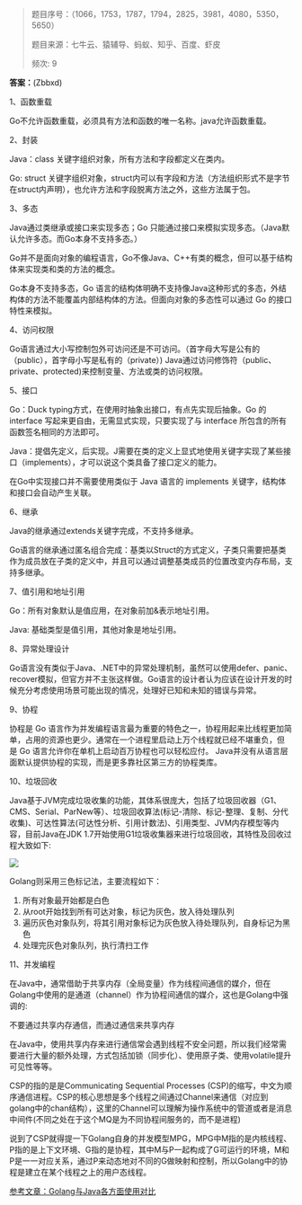 > 题目序号：（1066，1753，1787，1794，2825，3981，4080，5350，5650） 
>
> 题目来源：七牛云、猿辅导、蚂蚁、知乎、百度、虾皮 
>
> 频次: 9 

**答案：**(Zbbxd)

1、函数重载

Go不允许函数重载，必须具有方法和函数的唯一名称。java允许函数重载。

2、封装

Java：class 关键字组织对象，所有方法和字段都定义在类内。

Go:  struct 关键字组织对象，struct内可以有字段和方法（方法组织形式不是字节在struct内声明），也允许方法和字段脱离方法之外，这些方法属于包。

3、多态

Java通过类继承或接口来实现多态；Go 只能通过接口来模拟实现多态。（Java默认允许多态。而Go本身不支持多态。）

Go并不是面向对象的编程语言，Go不像Java、C++有类的概念，但可以基于结构体来实现类和类的方法的概念。

Go本身不支持多态，Go 语言的结构体明确不支持像Java这种形式的多态，外结构体的方法不能覆盖内部结构体的方法。但面向对象的多态性可以通过 Go 的接口特性来模拟。

4、访问权限

Go语言通过大小写控制包外可访问还是不可访问。（首字母大写是公有的（public），首字母小写是私有的（private）)
Java通过访问修饰符（public、private、protected)来控制变量、方法或类的访问权限。

5、接口

Go：Duck typing方式，在使用时抽象出接口，有点先实现后抽象。Go 的 interface 写起来更自由，无需显式实现，只要实现了与 interface 所包含的所有函数签名相同的方法即可。

Java：提倡先定义，后实现。J需要在类的定义上显式地使用关键字实现了某些接口（implements），才可以说这个类具备了接口定义的能力。

在Go中实现接口并不需要使用类似于 Java 语言的 implements 关键字，结构体和接口会自动产生关联。

6、继承

Java的继承通过extends关键字完成，不支持多继承。

Go语言的继承通过匿名组合完成：基类以Struct的方式定义，子类只需要把基类作为成员放在子类的定义中，并且可以通过调整基类成员的位置改变内存布局，支持多继承。

7、值引用和地址引用

Go：所有对象默认是值应用，在对象前加&表示地址引用。

Java: 基础类型是值引用，其他对象是地址引用。

8、异常处理设计

Go语言没有类似于Java、.NET中的异常处理机制，虽然可以使用defer、panic、recover模拟，但官方并不主张这样做。Go语言的设计者认为应该在设计开发的时候充分考虑使用场景可能出现的情况，处理好已知和未知的错误与异常。

9、协程

协程是 Go 语言作为并发编程语言最为重要的特色之一，协程用起来比线程更加简单，占用的资源也更少。通常在一个进程里启动上万个线程就已经不堪重负，但是 Go 语言允许你在单机上启动百万协程也可以轻松应付。
Java并没有从语言层面默认提供协程的实现，而是更多靠社区第三方的协程类库。

10、垃圾回收

Java基于JVM完成垃圾收集的功能，其体系很庞大，包括了垃圾回收器（G1、CMS、Serial、ParNew等）、垃圾回收算法(标记-清除、标记-整理、复制、分代收集)、可达性算法(可达性分析、引用计数法)、引用类型、JVM内存模型等内容，目前Java在JDK 1.7开始使用G1垃圾收集器来进行垃圾回收，其特性及回收过程大致如下:

![](https://image-1302243118.cos.ap-beijing.myqcloud.com/img/f2b41ff1-2de4-4fa4-a00b-bdb0808e7f77.png)

Golang则采用三色标记法，主要流程如下：

1. 所有对象最开始都是白色
2. 从root开始找到所有可达对象，标记为灰色，放入待处理队列
3. 遍历灰色对象队列，将其引用对象标记为灰色放入待处理队列，自身标记为黑色
4. 处理完灰色对象队列，执行清扫工作

11、并发编程

在Java中，通常借助于共享内存（全局变量）作为线程间通信的媒介，但在Golang中使用的是通道（channel）作为协程间通信的媒介，这也是Golang中强调的:

不要通过共享内存通信，而通过通信来共享内存

在Java中，使用共享内存来进行通信常会遇到线程不安全问题，所以我们经常需要进行大量的额外处理，方式包括加锁（同步化）、使用原子类、使用volatile提升可见性等等。

CSP的指的是是Communicating Sequential Processes (CSP)的缩写，中文为顺序通信进程。CSP的核心思想是多个线程之间通过Channel来通信（对应到golang中的chan结构），这里的Channel可以理解为操作系统中的管道或者是消息中间件(不同之处在于这个MQ是为不同协程间服务的，而不是进程)

说到了CSP就得提一下Golang自身的并发模型MPG，MPG中M指的是内核线程、P指的是上下文环境、G指的是协程，其中M与P一起构成了G可运行的环境，M和P是一一对应关系，通过P来动态地对不同的G做映射和控制，所以Golang中的协程是建立在某个线程之上的用户态线程。

[参考文章：Golang与Java各方面使用对比](https://blog.csdn.net/pbrlovejava/article/details/108930596)